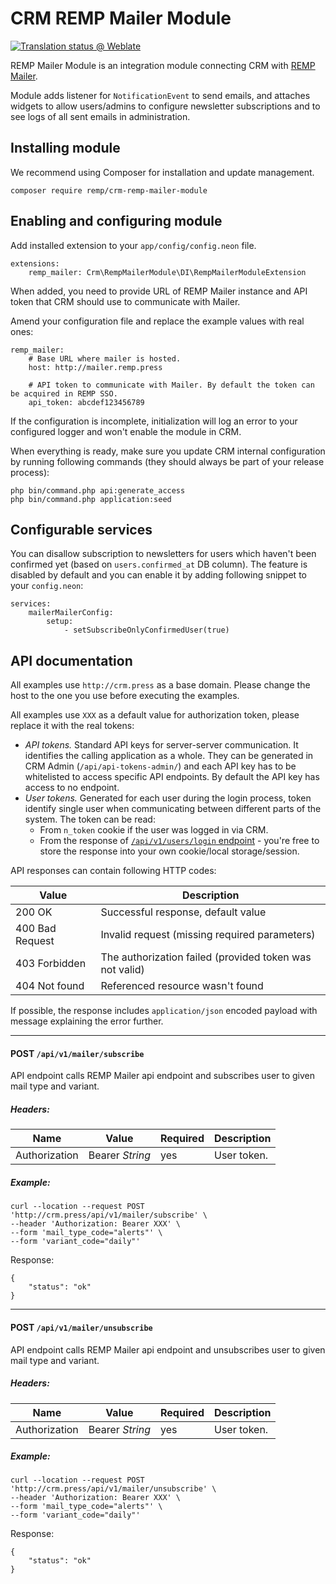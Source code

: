 # CRM REMP Mailer Module

[![Translation status @ Weblate](https://hosted.weblate.org/widgets/remp-crm/-/remp_mailer-module/svg-badge.svg)](https://hosted.weblate.org/projects/remp-crm/remp_mailer-module/)

REMP Mailer Module is an integration module connecting CRM with [REMP Mailer](https://github.com/remp2020/remp/tree/master/Mailer).

Module adds listener for `NotificationEvent` to send emails, and attaches widgets to allow users/admins to configure newsletter subscriptions and to see logs of all sent emails in administration.

## Installing module

We recommend using Composer for installation and update management.

```shell
composer require remp/crm-remp-mailer-module
```

## Enabling and configuring module

Add installed extension to your `app/config/config.neon` file.

```neon
extensions:
	remp_mailer: Crm\RempMailerModule\DI\RempMailerModuleExtension
```

When added, you need to provide URL of REMP Mailer instance and API token that CRM should use to communicate with Mailer.

Amend your configuration file and replace the example values with real ones:

```neon
remp_mailer:
    # Base URL where mailer is hosted.
    host: http://mailer.remp.press

    # API token to communicate with Mailer. By default the token can be acquired in REMP SSO.
    api_token: abcdef123456789
```

If the configuration is incomplete, initialization will log an error to your configured logger and won't enable the module in CRM.

When everything is ready, make sure you update CRM internal configuration by running following commands (they should always be part of your release process):

```
php bin/command.php api:generate_access
php bin/command.php application:seed
```

## Configurable services

You can disallow subscription to newsletters for users which haven't been confirmed yet (based on `users.confirmed_at` DB column). The feature is disabled by default and you can enable it by adding following snippet to your `config.neon`:

```neon
services:
	mailerMailerConfig:
		setup:
			- setSubscribeOnlyConfirmedUser(true)
```

## API documentation

All examples use `http://crm.press` as a base domain. Please change the host to the one you use
before executing the examples.

All examples use `XXX` as a default value for authorization token, please replace it with the
real tokens:

* *API tokens.* Standard API keys for server-server communication. It identifies the calling application as a whole.
  They can be generated in CRM Admin (`/api/api-tokens-admin/`) and each API key has to be whitelisted to access
  specific API endpoints. By default the API key has access to no endpoint.
* *User tokens.* Generated for each user during the login process, token identify single user when communicating between
  different parts of the system. The token can be read:
    * From `n_token` cookie if the user was logged in via CRM.
    * From the response of [`/api/v1/users/login` endpoint](https://github.com/remp2020/crm-users-module#post-apiv1userslogin) -
      you're free to store the response into your own cookie/local storage/session.

API responses can contain following HTTP codes:

| Value | Description |
| --- | --- |
| 200 OK | Successful response, default value | 
| 400 Bad Request | Invalid request (missing required parameters) | 
| 403 Forbidden | The authorization failed (provided token was not valid) | 
| 404 Not found | Referenced resource wasn't found | 

If possible, the response includes `application/json` encoded payload with message explaining
the error further.

---

#### POST `/api/v1/mailer/subscribe`

API endpoint calls REMP Mailer api endpoint and subscribes user to given mail type and variant.

##### *Headers:*

| Name | Value | Required | Description |
| --- |---| --- | --- |
| Authorization | Bearer *String* | yes | User token. |

##### *Example:*
```shell
curl --location --request POST 'http://crm.press/api/v1/mailer/subscribe' \
--header 'Authorization: Bearer XXX' \
--form 'mail_type_code="alerts"' \
--form 'variant_code="daily"'
```

Response:

```json5
{
    "status": "ok"
}
```

--- 

#### POST `/api/v1/mailer/unsubscribe`

API endpoint calls REMP Mailer api endpoint and unsubscribes user to given mail type and variant.

##### *Headers:*

| Name | Value | Required | Description |
| --- |---| --- | --- |
| Authorization | Bearer *String* | yes | User token. |

##### *Example:*
```shell
curl --location --request POST 'http://crm.press/api/v1/mailer/unsubscribe' \
--header 'Authorization: Bearer XXX' \
--form 'mail_type_code="alerts"' \
--form 'variant_code="daily"'
```

Response:

```json5
{
    "status": "ok"
}
```


